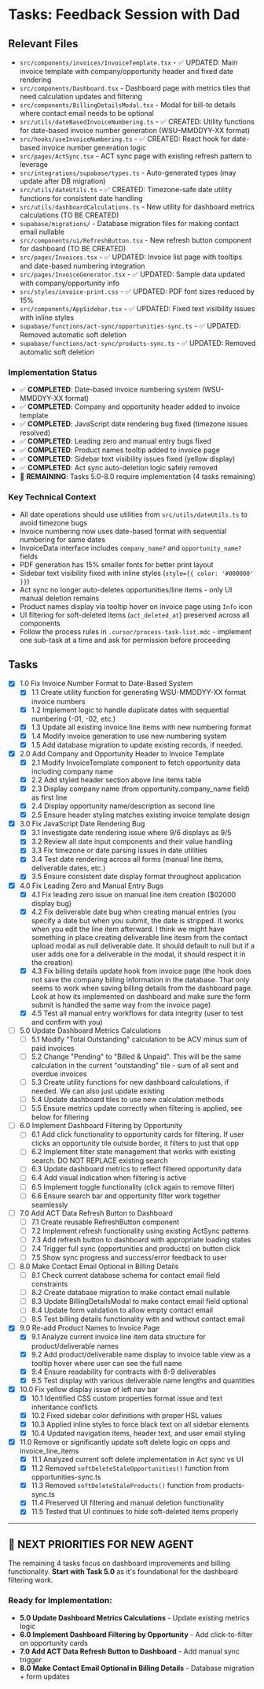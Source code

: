 # Tasks: Feedback Session with Dad

## Relevant Files

- `src/components/invoices/InvoiceTemplate.tsx` - ✅ UPDATED: Main invoice template with company/opportunity header and fixed date rendering
- `src/components/Dashboard.tsx` - Dashboard page with metrics tiles that need calculation updates and filtering
- `src/components/BillingDetailsModal.tsx` - Modal for bill-to details where contact email needs to be optional
- `src/utils/dateBasedInvoiceNumbering.ts` - ✅ CREATED: Utility functions for date-based invoice number generation (WSU-MMDDYY-XX format)
- `src/hooks/useInvoiceNumbering.ts` - ✅ CREATED: React hook for date-based invoice number generation logic
- `src/pages/ActSync.tsx` - ACT sync page with existing refresh pattern to leverage
- `src/integrations/supabase/types.ts` - Auto-generated types (may update after DB migration)
- `src/utils/dateUtils.ts` - ✅ CREATED: Timezone-safe date utility functions for consistent date handling
- `src/utils/dashboardCalculations.ts` - New utility for dashboard metrics calculations (TO BE CREATED)
- `supabase/migrations/` - Database migration files for making contact email nullable
- `src/components/ui/RefreshButton.tsx` - New refresh button component for dashboard (TO BE CREATED)
- `src/pages/Invoices.tsx` - ✅ UPDATED: Invoice list page with tooltips and date-based numbering integration
- `src/pages/InvoiceGenerator.tsx` - ✅ UPDATED: Sample data updated with company/opportunity info
- `src/styles/invoice-print.css` - ✅ UPDATED: PDF font sizes reduced by 15%
- `src/components/AppSidebar.tsx` - ✅ UPDATED: Fixed text visibility issues with inline styles
- `supabase/functions/act-sync/opportunities-sync.ts` - ✅ UPDATED: Removed automatic soft deletion
- `supabase/functions/act-sync/products-sync.ts` - ✅ UPDATED: Removed automatic soft deletion

### Implementation Status

- ✅ **COMPLETED**: Date-based invoice numbering system (WSU-MMDDYY-XX format)
- ✅ **COMPLETED**: Company and opportunity header added to invoice template
- ✅ **COMPLETED**: JavaScript date rendering bug fixed (timezone issues resolved)  
- ✅ **COMPLETED**: Leading zero and manual entry bugs fixed
- ✅ **COMPLETED**: Product names tooltip added to invoice page
- ✅ **COMPLETED**: Sidebar text visibility issues fixed (yellow display)
- ✅ **COMPLETED**: Act sync auto-deletion logic safely removed
- 🔄 **REMAINING**: Tasks 5.0-8.0 require implementation (4 tasks remaining)

### Key Technical Context

- All date operations should use utilities from `src/utils/dateUtils.ts` to avoid timezone bugs
- Invoice numbering now uses date-based format with sequential numbering for same dates
- InvoiceData interface includes `company_name?` and `opportunity_name?` fields
- PDF generation has 15% smaller fonts for better print layout
- Sidebar text visibility fixed with inline styles (`style={{ color: '#000000' }}`)
- Act sync no longer auto-deletes opportunities/line items - only UI manual deletion remains
- Product names display via tooltip hover on invoice page using `Info` icon
- UI filtering for soft-deleted items (`act_deleted_at`) preserved across all components
- Follow the process rules in `.cursor/process-task-list.mdc` - implement one sub-task at a time and ask for permission before proceeding

## Tasks

- [x] 1.0 Fix Invoice Number Format to Date-Based System
  - [x] 1.1 Create utility function for generating WSU-MMDDYY-XX format invoice numbers
  - [x] 1.2 Implement logic to handle duplicate dates with sequential numbering (-01, -02, etc.)
  - [x] 1.3 Update all existing invoice line items with new numbering format
  - [x] 1.4 Modify invoice generation to use new numbering system
  - [x] 1.5 Add database migration to update existing records, if needed.

- [x] 2.0 Add Company and Opportunity Header to Invoice Template
  - [x] 2.1 Modify InvoiceTemplate component to fetch opportunity data including company name
  - [x] 2.2 Add styled header section above line items table
  - [x] 2.3 Display company name (from opportunity.company_name field) as first line
  - [x] 2.4 Display opportunity name/description as second line
  - [x] 2.5 Ensure header styling matches existing invoice template design

- [x] 3.0 Fix JavaScript Date Rendering Bug
  - [x] 3.1 Investigate date rendering issue where 9/6 displays as 9/5
  - [x] 3.2 Review all date input components and their value handling
  - [x] 3.3 Fix timezone or date parsing issues in date utilities
  - [x] 3.4 Test date rendering across all forms (manual line items, deliverable dates, etc.)
  - [x] 3.5 Ensure consistent date display format throughout application

- [x] 4.0 Fix Leading Zero and Manual Entry Bugs
  - [x] 4.1 Fix leading zero issue on manual line item creation ($02000 display bug)
  - [x] 4.2 Fix deliverable date bug when creating manual entries (you specify a date but when you submit, the date is stripped. It works when you edit the line item afterward. I think we might have something in place creating deliverable line itesm from the contact upload modal as null deliverable date. It should default to null but if a user adds one for a deliverable in the modal, it should respect it in the creation)
  - [x] 4.3 Fix billing details update hook from invoice page (the hook does not save the company billing information in the database. That only seems to work when saving billing details from the dashboard page. Look at how its implemented on dashboard and make sure the form submit is handled the same way from the invoice page)
  - [x] 4.5 Test all manual entry workflows for data integrity (user to test and confirm with you)

- [ ] 5.0 Update Dashboard Metrics Calculations
  - [ ] 5.1 Modify "Total Outstanding" calculation to be ACV minus sum of paid invoices
  - [ ] 5.2 Change "Pending" to "Billed & Unpaid". This will be the same calculation in the current "outstanding" tile - sum of all sent and overdue invoices
  - [ ] 5.3 Create utility functions for new dashboard calculations, if needed. We can also just update existing
  - [ ] 5.4 Update dashboard tiles to use new calculation methods
  - [ ] 5.5 Ensure metrics update correctly when filtering is applied, see below for filtering

- [ ] 6.0 Implement Dashboard Filtering by Opportunity
  - [ ] 6.1 Add click functionality to opportunity cards for filtering. If user clicks an opportunity tile outside border, it filters to just that opp
  - [ ] 6.2 Implement filter state management that works with existing search. DO NOT REPLACE existing search
  - [ ] 6.3 Update dashboard metrics to reflect filtered opportunity data
  - [ ] 6.4 Add visual indication when filtering is active
  - [ ] 6.5 Implement toggle functionality (click again to remove filter)
  - [ ] 6.6 Ensure search bar and opportunity filter work together seamlessly

- [ ] 7.0 Add ACT Data Refresh Button to Dashboard
  - [ ] 7.1 Create reusable RefreshButton component
  - [ ] 7.2 Implement refresh functionality using existing ActSync patterns
  - [ ] 7.3 Add refresh button to dashboard with appropriate loading states
  - [ ] 7.4 Trigger full sync (opportunities and products) on button click
  - [ ] 7.5 Show sync progress and success/error feedback to user

- [ ] 8.0 Make Contact Email Optional in Billing Details
  - [ ] 8.1 Check current database schema for contact email field constraints
  - [ ] 8.2 Create database migration to make contact email nullable
  - [ ] 8.3 Update BillingDetailsModal to make contact email field optional
  - [ ] 8.4 Update form validation to allow empty contact email
  - [ ] 8.5 Test billing details functionality with and without contact email

- [x] 9.0 Re-add Product Names to Invoice Page
  - [x] 9.1 Analyze current invoice line item data structure for product/deliverable names
  - [x] 9.2 Add product/deliverable name display to invoice table view as a tooltip hover where user can see the full name
  - [x] 9.4 Ensure readability for contracts with 8-9 deliverables
  - [x] 9.5 Test display with various deliverable name lengths and quantities

- [x] 10.0 Fix yellow display issue of left nav bar
  - [x] 10.1 Identified CSS custom properties format issue and text inheritance conflicts
  - [x] 10.2 Fixed sidebar color definitions with proper HSL values
  - [x] 10.3 Applied inline styles to force black text on all sidebar elements
  - [x] 10.4 Updated navigation items, header text, and user email styling

- [x] 11.0 Remove or significantly update soft delete logic on opps and invoice_line_items
  - [x] 11.1 Analyzed current soft delete implementation in Act sync vs UI
  - [x] 11.2 Removed `softDeleteStaleOpportunities()` function from opportunities-sync.ts
  - [x] 11.3 Removed `softDeleteStaleProducts()` function from products-sync.ts  
  - [x] 11.4 Preserved UI filtering and manual deletion functionality
  - [x] 11.5 Tested that UI continues to hide soft-deleted items properly

---

## 🎯 NEXT PRIORITIES FOR NEW AGENT

The remaining 4 tasks focus on dashboard improvements and billing functionality. **Start with Task 5.0** as it's foundational for the dashboard filtering work.

### Ready for Implementation:
- **5.0 Update Dashboard Metrics Calculations** - Update existing metrics logic
- **6.0 Implement Dashboard Filtering by Opportunity** - Add click-to-filter on opportunity cards
- **7.0 Add ACT Data Refresh Button to Dashboard** - Add manual sync trigger
- **8.0 Make Contact Email Optional in Billing Details** - Database migration + form updates